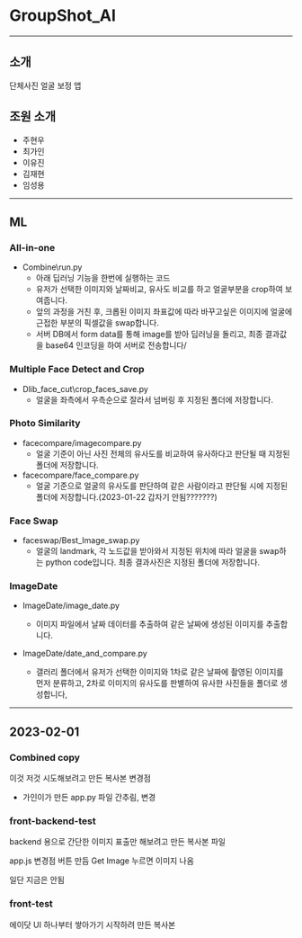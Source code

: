 # GroupShot_AI

---

## 소개

단체사진 얼굴 보정 앱

## 조원 소개

- 주현우
- 최가인
- 이유진
- 김재현
- 임성용

---

## ML

### All-in-one

- Combine\run.py
  - 아래 딥러닝 기능을 한번에 실행하는 코드
  - 유저가 선택한 이미지와 날짜비교, 유사도 비교를 하고 얼굴부분을 crop하여 보여줍니다.
  - 앞의 과정을 거친 후, 크롭된 이미지 좌표값에 따라 바꾸고싶은 이미지에 얼굴에 근접한 부분의 픽셀값을 swap합니다.
  - 서버 DB에서 form data를 통해 image를 받아 딥러닝을 돌리고, 최종 결과값을 base64 인코딩을 하여 서버로 전송합니다/

### Multiple Face Detect and Crop

- Dlib_face_cut\crop_faces_save.py
  - 얼굴을 좌측에서 우측순으로 잘라서 넘버링 후 지정된 폴더에 저장합니다.

### Photo Similarity

- facecompare/imagecompare.py
  - 얼굴 기준이 아닌 사진 전체의 유사도를 비교하여 유사하다고 판단될 때 지정된 폴더에 저장합니다.
- facecompare/face_compare.py
  - 얼굴 기준으로 얼굴의 유사도를 판단하여 같은 사람이라고 판단될 시에 지정된 폴더에 저장합니다.(2023-01-22 갑자기 안됨???????)

### Face Swap

- faceswap/Best_Image_swap.py
  - 얼굴의 landmark, 각 노드값을 받아와서 지정된 위치에 따라 얼굴을 swap하는 python code입니다. 최종 결과사진은 지정된 폴더에 저장합니다.

### ImageDate

- ImageDate/image_date.py

  - 이미지 파일에서 날짜 데이터를 추출하여 같은 날짜에 생성된 이미지를 추출합니다.

- ImageDate/date_and_compare.py
  - 갤러리 폴더에서 유저가 선택한 이미지와 1차로 같은 날짜에 촬영된 이미지를 먼저 분류하고, 2차로 이미지의 유사도를 판별하여 유사한 사진들을 폴더로 생성합니다,

---

## 2023-02-01

### Combined copy

이것 저것 시도해보려고 만든 복사본
변경점

- 가인이가 만든 app.py 파일 간추림, 변경

### front-backend-test

backend 용으로 간단한 이미지 표출만 해보려고 만든 복사본 파일

app.js 변경점
버튼 만듬
Get Image 누르면 이미지 나옴

일단 지금은 안됨

### front-test

에이닷 UI 하나부터 쌓아가기 시작하려 만든 복사본
